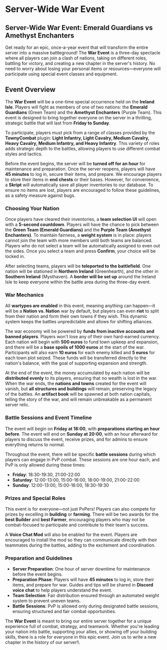 # Server-Wide War Event

## **Server-Wide War Event: Emerald Guardians vs Amethyst Enchanters**

Get ready for an epic, once-a-year event that will transform the entire server into a massive battleground! The **War Event** is a three-day spectacle where all players can join a clash of nations, taking on different roles, battling for victory, and creating a new chapter in the server's history. No need to worry about losing your personal items or resources—everyone will participate using special event classes and equipment.

## Event Overview

The **War Event** will be a one-time special occurrence held on the **Ireland Isle**. Players will fight as members of one of two nations: the **Emerald Guardians** (Green Team) and the **Amethyst Enchanters** (Purple Team). This event is designed to bring together everyone on the server in a thrilling, strategic battle that will last from **Friday to Sunday**.

To participate, players must pick from a range of classes provided by the **TownyCombat** plugin: **Light Infantry, Light Cavalry, Medium Cavalry, Heavy Cavalry, Medium Infantry, and Heavy Infantry**. This variety of roles adds strategic depth to the battles, allowing players to use different combat styles and tactics.

Before the event begins, the server will be **turned off for an hour** for maintenance and preparation. Once the server reopens, players will have **45 minutes** to log in, secure their items, and prepare. We encourage players to store their items in **end chests** or their bases. However, for convenience, a **Skript** will automatically save all player inventories to our database. To ensure no items are lost, players are encouraged to follow these guidelines, as a safety measure against bugs.

### Choosing Your Nation

Once players have cleared their inventories, a **team selection UI** will open with a **5-second countdown**. Players will have the chance to pick between the **Green Team (Emerald Guardians)** and the **Purple Team (Amethyst Enchanters)**. To maintain fairness, a **weight system** is in place: players cannot join the team with more members until both teams are balanced. Players who do not select a team will be automatically assigned to even out the sides. Once you select a team and press **Confirm**, your choice will be locked in.

After selecting teams, players will be **teleported to the battlefield**. One nation will be stationed in **Northern Ireland** (Greenhearth), and the other in **Southern Ireland** (Mysthaven). A **border will be set up** around the Ireland Isle to keep everyone within the battle area during the three-day event.

### War Mechanics

All **wartypes are enabled** in this event, meaning anything can happen—it will be a **Nation vs. Nation** war by default, but players can even **riot** to split from their nation and form their own towns if they wish. This dynamic system keeps the battles unpredictable and allows for shifting alliances.

The war economy will be powered by **funds from inactive accounts and banned players**. Players won't lose any of their own hard-earned currency. Each nation will begin with **500 euros** to fund town upkeep and expansion, and there will be a **base spoils of 1000 euros** at the start of the war. Participants will also earn **10 euros** for each enemy killed and **5 euros** for each town plot seized. These funds will be transferred directly to the nation's balance, with the goal of supporting expansion and strength.

At the end of the event, the money accumulated by each nation will be **distributed evenly** to its players, ensuring that no wealth is lost in the war. When the war ends, the **nations and towns** created for the event will vanish, but **all structures and buildings** will remain, preserving the legacy of the battles. An **artifact book** will be spawned at both nation capitals, telling the story of the war, and will remain unbreakable as a permanent server relic.

### Battle Sessions and Event Timeline

The event will begin on **Friday at 18:00**, with **preparations starting an hour before**. The event will end on **Sunday at 20:00**, with an hour afterward for players to discuss the event, receive prizes, and for admins to ensure everything returns to normal.

Throughout the event, there will be specific **battle sessions** during which players can engage in PvP combat. These sessions are one hour each, and PvP is only allowed during these times:

* **Friday**: 18:30-19:30, 21:00-22:00
* **Saturday**: 12:00-13:00, 15:00-16:00, 18:00-19:00, 21:00-22:00
* **Sunday**: 12:00-13:00, 15:00-16:00, 18:30-19:30

### Prizes and Special Roles

This event is for everyone—not just PvPers! Players can also compete for prizes by excelling in **building** or **farming**. There will be two awards for the **best Builder** and **best Farmer**, encouraging players who may not be combat-focused to participate and contribute to their team's success.

A **Voice Chat Mod** will also be enabled for the event. Players are encouraged to install the mod so they can communicate directly with their teammates during the battles, adding to the excitement and coordination.

### Preparation and Guidelines

* **Server Preparation**: One hour of server downtime for maintenance before the event begins.
* **Preparation Phase**: Players will have **45 minutes** to log in, store their items, and prepare for war. Guides and tips will be shared in **Discord voice chat** to help players understand the event.
* **Team Selection**: Fair distribution ensured through an automated weight system to prevent uneven teams.
* **Battle Sessions**: PvP is allowed only during designated battle sessions, ensuring structured and fair combat opportunities.

The **War Event** is meant to bring our entire server together for a unique experience full of combat, strategy, and teamwork. Whether you're leading your nation into battle, supporting your allies, or showing off your building skills, there is a role for everyone in this epic event. Join us to write a new chapter in the history of our server!\


